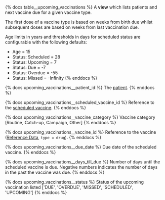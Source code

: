 {% docs table__upcoming_vaccinations %}
A **view** which lists patients and next vaccine due for a given vaccine type.

The first dose of a vaccine type is based on weeks from birth due whilst subsequent doses are based on weeks from last 
vaccination due.

Age limits in years and thresholds in days for scheduled status are configurable with the following defaults:

- Age = 15
- Status: Scheduled = 28
- Status: Upcoming = 7
- Status: Due = -7
- Status: Overdue = -55
- Status: Missed = -Infinity
{% enddocs %}

{% docs upcoming_vaccinations__patient_id %}
The [patient](#!/source/source.tamanu.tamanu.patients).
{% enddocs %}

{% docs upcoming_vaccinations__scheduled_vaccine_id %}
Reference to the [scheduled vaccine](#!/source/source.tamanu.tamanu.scheduled_vaccines).
{% enddocs %}

{% docs upcoming_vaccinations__vaccine_category %}
Vaccine category [Routine, Catch-up, Campaign, Other]
{% enddocs %}

{% docs upcoming_vaccinations__vaccine_id %}
Reference to the vaccine ([Reference Data](#!/source/source.tamanu.tamanu.reference_data), `type = drug`).
{% enddocs %}

{% docs upcoming_vaccinations__due_date %}
Due date of the scheduled vaccine.
{% enddocs %}

{% docs upcoming_vaccinations__days_till_due %}
Number of days until the scheduled vaccine is due. Negative numbers indicates the number of days in the past the vaccine
was due.
{% enddocs %}

{% docs upcoming_vaccinations__status %}
Status of the upcoming vaccination listed ['DUE', 'OVERDUE', 'MISSED', 'SCHEDULED', 'UPCOMING']
{% enddocs %}
